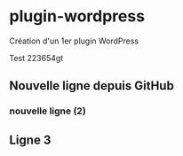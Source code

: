 # plugin-wordpress

Création d'un 1er plugin WordPress


Test 223654gt
## Nouvelle ligne depuis GitHub

### nouvelle ligne (2)

## Ligne 3 


